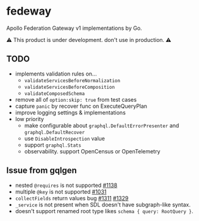 # fedeway

Apollo Federation Gateway v1 implementations by Go.

:warning: This product is under development. don't use in production. :warning:

## TODO

* implements validation rules on...
  * `validateServicesBeforeNormalization`
  * `validateServicesBeforeComposition`
  * `validateComposedSchema`
* remove all of `option:skip: true` from test cases
* capture `panic` by recover func on ExecuteQueryPlan
* improve logging settings & implementations
* low priority
  * make configurable about `graphql.DefaultErrorPresenter` and `graphql.DefaultRecover`
  * use `DisableIntrospection` value
  * support `graphql.Stats`
  * observability. support OpenCensus or OpenTelemetry

## Issue from gqlgen

* nested `@requires` is not supported [#1138](https://github.com/99designs/gqlgen/issues/1138)
* multiple `@key` is not supported [#1031](https://github.com/99designs/gqlgen/issues/1031)
* `collectFields` return values bug [#1311](https://github.com/99designs/gqlgen/issues/1311) [#1329](https://github.com/99designs/gqlgen/issues/1329)
* `_service` is not present when SDL doesn't have subgraph-like syntax.
* doesn't support renamed root type likes `schema { query: RootQuery }`.
